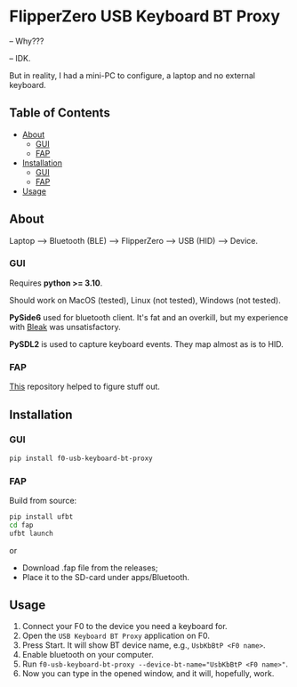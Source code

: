 # FlipperZero USB Keyboard BT Proxy

– Why???

– IDK.

But in reality, I had a mini-PC to configure, a laptop and no external keyboard.

## Table of Contents

* [About](#about)
  * [GUI](#about_gui)
  * [FAP](#about_fap)
* [Installation](#installation)
  * [GUI](#gui)
  * [FAP](#fap)
* [Usage](#usage)

## <a name="about"/> About

Laptop –> Bluetooth (BLE) –> FlipperZero –> USB (HID) –> Device.

### <a name="about_gui"/> GUI
Requires **python >= 3.10**.

Should work on MacOS (tested), Linux (not tested), Windows (not tested).

**PySide6** used for bluetooth client.
It's fat and an overkill, but my experience with [Bleak](https://bleak.readthedocs.io)
was unsatisfactory.

**PySDL2** is used to capture keyboard events. They map almost as is to HID.

### <a name="about_fap"/> FAP

[This](https://github.com/pragmaeuge/flipper_zero_bts_demo_app) repository
helped to figure stuff out.

## <a name="installation"/> Installation

### <a name="gui"/> GUI

```bash
pip install f0-usb-keyboard-bt-proxy
```

### <a name="fap"/> FAP

Build from source:
```bash
pip install ufbt
cd fap
ufbt launch
```

or
- Download .fap file from the releases;
- Place it to the SD-card under apps/Bluetooth.


## <a name="Usage"/> Usage

1. Connect your F0 to the device you need a keyboard for.
2. Open the `USB Keyboard BT Proxy` application on F0.
3. Press Start. It will show BT device name, e.g., `UsbKbBtP <F0 name>`.
4. Enable bluetooth on your computer.
5. Run `f0-usb-keyboard-bt-proxy --device-bt-name="UsbKbBtP <F0 name>"`.
6. Now you can type in the opened window, and it will, hopefully, work.
